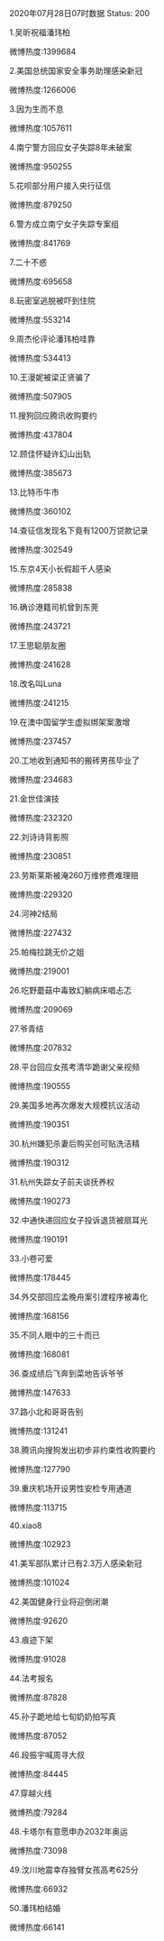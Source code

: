 2020年07月28日07时数据
Status: 200

1.吴昕祝福潘玮柏

微博热度:1399684

2.美国总统国家安全事务助理感染新冠

微博热度:1266006

3.因为生而不息

微博热度:1057611

4.南宁警方回应女子失踪8年未破案

微博热度:950255

5.花呗部分用户接入央行征信

微博热度:879250

6.警方成立南宁女子失踪专案组

微博热度:841769

7.二十不惑

微博热度:695658

8.玩密室逃脱被吓到住院

微博热度:553214

9.周杰伦评论潘玮柏哇靠

微博热度:534413

10.王漫妮被梁正贤骗了

微博热度:507905

11.搜狗回应腾讯收购要约

微博热度:437804

12.顾佳怀疑许幻山出轨

微博热度:385673

13.比特币牛市

微博热度:360102

14.查征信发现名下竟有1200万贷款记录

微博热度:302549

15.东京4天小长假超千人感染

微博热度:285838

16.确诊港籍司机曾到东莞

微博热度:243721

17.王思聪朋友圈

微博热度:241628

18.改名叫Luna

微博热度:241215

19.在澳中国留学生虚拟绑架案激增

微博热度:237457

20.工地收到通知书的搬砖男孩毕业了

微博热度:234683

21.金世佳演技

微博热度:232320

22.刘诗诗背影照

微博热度:230851

23.劳斯莱斯被淹260万维修费难理赔

微博热度:229320

24.河神2结局

微博热度:227432

25.帕梅拉跳无价之姐

微博热度:219001

26.吃野蘑菇中毒致幻躺病床唱忐忑

微博热度:209069

27.爷青结

微博热度:207832

28.平台回应女孩考清华跪谢父亲视频

微博热度:190555

29.美国多地再次爆发大规模抗议活动

微博热度:190351

30.杭州嫌犯杀妻后购买创可贴洗洁精

微博热度:190312

31.杭州失踪女子前夫谈抚养权

微博热度:190273

32.中通快递回应女子投诉退货被扇耳光

微博热度:190191

33.小卷可爱

微博热度:178445

34.外交部回应孟晚舟案引渡程序被毒化

微博热度:168156

35.不同人眼中的三十而已

微博热度:168081

36.查成绩后飞奔到菜地告诉爷爷

微博热度:147633

37.路小北和哥哥告别

微博热度:131241

38.腾讯向搜狗发出初步非约束性收购要约

微博热度:127790

39.重庆机场开设男性安检专用通道

微博热度:113715

40.xiao8

微博热度:102923

41.美军部队累计已有2.3万人感染新冠

微博热度:101024

42.美国健身行业将迎倒闭潮

微博热度:92620

43.痕迹下架

微博热度:91028

44.法考报名

微博热度:87828

45.孙子跪地给七旬奶奶拍写真

微博热度:87052

46.段振宇喊周寻大叔

微博热度:84445

47.穿越火线

微博热度:79284

48.卡塔尔有意愿申办2032年奥运

微博热度:73098

49.汶川地震幸存独臂女孩高考625分

微博热度:66932

50.潘玮柏结婚

微博热度:66141


